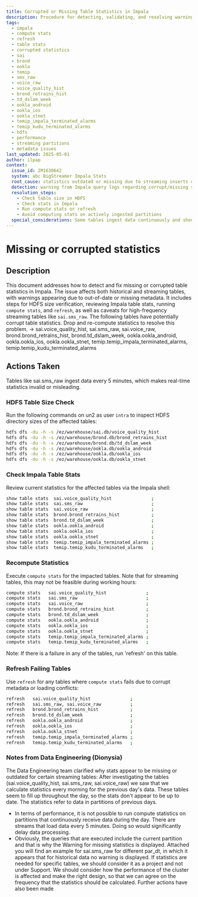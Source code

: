 ```yaml
---
title: Corrupted or Missing Table Statistics in Impala
description: Procedure for detecting, validating, and resolving warnings related to missing or corrupted Impala table statistics across multiple databases (sai, brond, ookla, temip). Includes HDFS checks, Impala `compute stats` and `refresh` commands, and performance considerations for streaming partitions.
tags:
  - impala
  - compute stats
  - refresh
  - table stats
  - corrupted statistics
  - sai
  - brond
  - ookla
  - temip
  - sms_raw
  - voice_raw
  - voice_quality_hist
  - brond_retrains_hist
  - td_dslam_week
  - ookla_android
  - ookla_ios
  - ookla_stnet
  - temip_impala_terminated_alarms
  - temip_kudu_terminated_alarms
  - hdfs
  - performance
  - streaming partitions
  - metadata issues
last_updated: 2025-05-01
author: ilpap
context:
  issue_id: IM1630642
  system: abc BigStreamer Impala Stats
  root_cause: statistics outdated or missing due to streaming inserts or no scheduled computation
  detection: warning from Impala query logs regarding corrupt/missing stats
  resolution_steps:
    - Check table size in HDFS
    - Check stats in Impala
    - Run compute stats or refresh
    - Avoid computing stats on actively ingested partitions
  special_considerations: Some tables ingest data continuously and should not have stats computed during the day
---
```

# Missing or corrupted statistics
## Description
This document addresses how to detect and fix missing or corrupted table statistics in Impala. The issue affects both historical and streaming tables, with warnings appearing due to out-of-date or missing metadata. It includes steps for HDFS size verification, reviewing Impala table stats, running `compute stats`, and `refresh`, as well as caveats for high-frequency streaming tables like `sai.sms_raw`.
The following tables have potentially corrupt table statistics. Drop and re-compute statistics to resolve this problem. ->
sai.voice_quality_hist,
sai.sms_raw, 
sai.voice_raw,
brond.brond_retrains_hist,
brond.td_dslam_week,
ookla.ookla_android,
ookla.ookla_ios,
ookla.ookla_stnet,
temip.temip_impala_terminated_alarms,
temip.temip_kudu_terminated_alarms
## Actions Taken
Tables like sai.sms_raw ingest data every 5 minutes, which makes real-time statistics invalid or misleading.
### HDFS Table Size Check
Run the following commands on un2 as user `intra` to inspect HDFS directory sizes of the affected tables:
```bash
hdfs dfs -du -h -s /ez/warehouse/sai.db/voice_quality_hist
hdfs dfs -du -h -s /ez/warehouse/brond.db/brond_retrains_hist
hdfs dfs -du -h -s /ez/warehouse/brond.db/td_dslam_week
hdfs dfs -du -h -s /ez/warehouse/ookla.db/ookla_android
hdfs dfs -du -h -s /ez/warehouse/ookla.db/ookla_ios
hdfs dfs -du -h -s /ez/warehouse/ookla.db/ookla_stnet
``` 
### Check Impala Table Stats
Review current statistics for the affected tables via the Impala shell:
```bash
show table stats  sai.voice_quality_hist               ;
show table stats  sai.sms_raw                          ;
show table stats  sai.voice_raw                        ;
show table stats  brond.brond_retrains_hist            ;
show table stats  brond.td_dslam_week                  ;
show table stats  ookla.ookla_android                  ;
show table stats  ookla.ookla_ios                      ;
show table stats  ookla.ookla_stnet                    ;
show table stats  temip.temip_impala_terminated_alarms ;
show table stats  temip.temip_kudu_terminated_alarms   ;
```
### Recompute Statistics
Execute `compute stats` for the impacted tables. Note that for streaming tables, this may not be feasible during working hours:
```bash
compute stats   sai.voice_quality_hist               ;
compute stats   sai.sms_raw                          ;
compute stats   sai.voice_raw                        ;
compute stats   brond.brond_retrains_hist            ;
compute stats   brond.td_dslam_week                  ;
compute stats   ookla.ookla_android                  ;
compute stats   ookla.ookla_ios                      ;
compute stats   ookla.ookla_stnet                    ;
compute stats   temip.temip_impala_terminated_alarms ;
compute stats   temip.temip_kudu_terminated_alarms   ;
```
Νote: If there is a failure in any of the tables, run 'refresh' on this table.
### Refresh Failing Tables
Use `refresh` for any tables where `compute stats` fails due to corrupt metadata or loading conflicts:
```bash
refresh   sai.voice_quality_hist               ;
refresh   sai.sms_raw, sai.voice_raw           ;
refresh   brond.brond_retrains_hist            ;
refresh   brond.td_dslam_week                  ;
refresh   ookla.ookla_android                  ;
refresh   ookla.ookla_ios                      ;
refresh   ookla.ookla_stnet                    ;
refresh   temip.temip_impala_terminated_alarms ;
refresh   temip.temip_kudu_terminated_alarms   ;
```
### Notes from Data Engineering (Dionysia)
The Data Engineering team clarified why stats appear to be missing or outdated for certain streaming tables:
After investigating the tables (sai.voice_quality_hist, sai.sms_raw, sai.voice_raw) we saw that we calculate statistics every morning for the previous day's data. These tables seem to fill up throughout the day, so the stats don't appear to be up to date.
The statistics refer to data in partitions of previous days.
- In terms of performance, it is not possible to run compute statistics on partitions that continuously receive data during the day.
There are streams that load data every 5 minutes.
Doing so would significantly delay data processing.
- Obviously, the queries that are executed include the current partition and that is why the Warning for missing statistics is displayed.
Attached you will find an example for sai.sms_raw for different par_dt, in which it appears that for historical data no warning is displayed.
If statistics are needed for specific tables, we should consider it as a project and not under Support. We should consider how the performance of the cluster is affected and make the right design, so that we can agree on the frequency that the statistics should be calculated.
Further actions have also been made